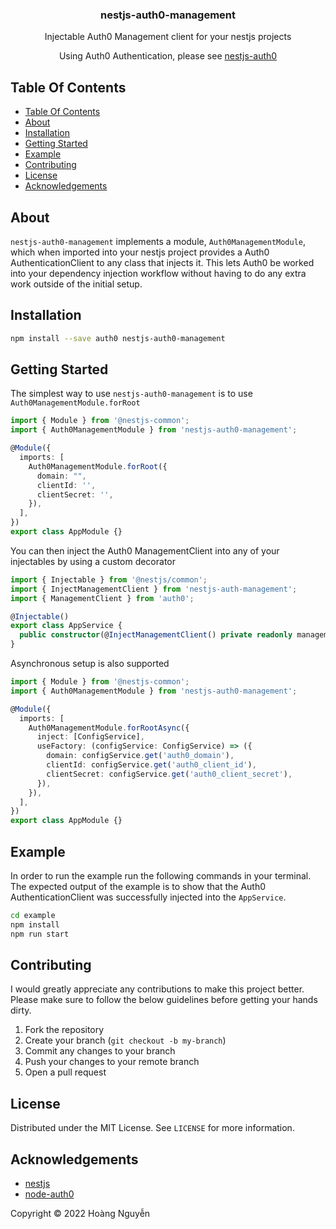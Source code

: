 <p align="center">
  <h3 align="center">
    nestjs-auth0-management
  </h3>

  <p align="center">
    Injectable Auth0 Management client for your nestjs projects
  </p>
  <p align="center">
    Using Auth0 Authentication, please see <a href="https://github.com/hoangnguyen1247/nestjs-auth0">nestjs-auth0</a>
  </p>

</p>

## Table Of Contents

- [Table Of Contents](#table-of-contents)
- [About](#about)
- [Installation](#installation)
- [Getting Started](#getting-started)
- [Example](#example)
- [Contributing](#contributing)
- [License](#license)
- [Acknowledgements](#acknowledgements)

## About

`nestjs-auth0-management` implements a module, `Auth0ManagementModule`, which when imported into
your nestjs project provides a Auth0 AuthenticationClient to any class that injects it. This
lets Auth0 be worked into your dependency injection workflow without having to
do any extra work outside of the initial setup.

## Installation

```bash
npm install --save auth0 nestjs-auth0-management
```

## Getting Started

The simplest way to use `nestjs-auth0-management` is to use `Auth0ManagementModule.forRoot`

```typescript
import { Module } from '@nestjs-common';
import { Auth0ManagementModule } from 'nestjs-auth0-management';

@Module({
  imports: [
    Auth0ManagementModule.forRoot({
      domain: "",
      clientId: '',
      clientSecret: '',
    }),
  ],
})
export class AppModule {}
```

You can then inject the Auth0 ManagementClient into any of your injectables by using a
custom decorator

```typescript
import { Injectable } from '@nestjs/common';
import { InjectManagementClient } from 'nestjs-auth-management';
import { ManagementClient } from 'auth0';

@Injectable()
export class AppService {
  public constructor(@InjectManagementClient() private readonly managementClient: ManagementClient) {}
}
```

Asynchronous setup is also supported

```typescript
import { Module } from '@nestjs-common';
import { Auth0ManagementModule } from 'nestjs-auth0-management';

@Module({
  imports: [
    Auth0ManagementModule.forRootAsync({
      inject: [ConfigService],
      useFactory: (configService: ConfigService) => ({
        domain: configService.get('auth0_domain'),
        clientId: configService.get('auth0_client_id'),
        clientSecret: configService.get('auth0_client_secret'),
      }),
    }),
  ],
})
export class AppModule {}
```

## Example

In order to run the example run the following commands in your terminal. The
expected output of the example is to show that the Auth0 AuthenticationClient was
successfully injected into the `AppService`.

```bash
cd example
npm install
npm run start
```

## Contributing

I would greatly appreciate any contributions to make this project better. Please
make sure to follow the below guidelines before getting your hands dirty.

1. Fork the repository
2. Create your branch (`git checkout -b my-branch`)
3. Commit any changes to your branch
4. Push your changes to your remote branch
5. Open a pull request

## License

Distributed under the MIT License. See `LICENSE` for more information.

## Acknowledgements

- [nestjs](https://nestjs.com)
- [node-auth0](https://github.com/auth0/node-auth0)

Copyright &copy; 2022 Hoàng Nguyễn
